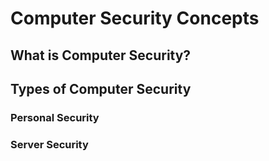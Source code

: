 # Computer Security Concepts

## What is Computer Security?

## Types of Computer Security

### Personal Security

### Server Security
